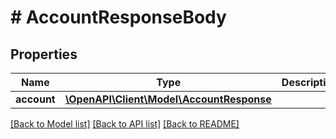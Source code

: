 # # AccountResponseBody

## Properties

Name | Type | Description | Notes
------------ | ------------- | ------------- | -------------
**account** | [**\OpenAPI\Client\Model\AccountResponse**](AccountResponse.md) |  | [optional]

[[Back to Model list]](../../README.md#models) [[Back to API list]](../../README.md#endpoints) [[Back to README]](../../README.md)
